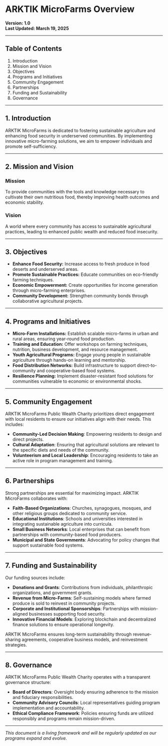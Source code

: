 # ARKTIK MicroFarms Overview

**Version: 1.0**  
**Last Updated: March 19, 2025**  

---

## **Table of Contents**
1. Introduction
2. Mission and Vision
3. Objectives
4. Programs and Initiatives
5. Community Engagement
6. Partnerships
7. Funding and Sustainability
8. Governance

---

## **1. Introduction**
ARKTIK MicroFarms is dedicated to fostering sustainable agriculture and enhancing food security in underserved communities. By implementing innovative micro-farming solutions, we aim to empower individuals and promote self-sufficiency.

---

## **2. Mission and Vision**

### **Mission**  
To provide communities with the tools and knowledge necessary to cultivate their own nutritious food, thereby improving health outcomes and economic stability.

### **Vision**  
A world where every community has access to sustainable agricultural practices, leading to enhanced public wealth and reduced food insecurity.

---

## **3. Objectives**

- **Enhance Food Security:** Increase access to fresh produce in food deserts and underserved areas.  
- **Promote Sustainable Practices:** Educate communities on eco-friendly farming techniques.  
- **Economic Empowerment:** Create opportunities for income generation through micro-farming enterprises.  
- **Community Development:** Strengthen community bonds through collaborative agricultural projects.  

---

## **4. Programs and Initiatives**

- **Micro-Farm Installations:** Establish scalable micro-farms in urban and rural areas, ensuring year-round food production.  
- **Training and Education:** Offer workshops on farming techniques, nutrition, business development, and resource management.  
- **Youth Agricultural Programs:** Engage young people in sustainable agriculture through hands-on learning and mentorship.  
- **Food Distribution Networks:** Build infrastructure to support direct-to-community and cooperative-based food systems.  
- **Resilience Planning:** Implement disaster-resistant food solutions for communities vulnerable to economic or environmental shocks.  

---

## **5. Community Engagement**
ARKTIK MicroFarms Public Wealth Charity prioritizes direct engagement with local residents to ensure our initiatives align with their needs. This includes:
- **Community-Led Decision Making**: Empowering residents to design and direct projects.  
- **Cultural Adaptation**: Ensuring that agricultural solutions are relevant to the specific diets and needs of the community.  
- **Volunteerism and Local Leadership**: Encouraging residents to take an active role in program management and training.  

---

## **6. Partnerships**
Strong partnerships are essential for maximizing impact. ARKTIK MicroFarms collaborates with:
- **Faith-Based Organizations**: Churches, synagogues, mosques, and other religious groups dedicated to community service.  
- **Educational Institutions**: Schools and universities interested in integrating sustainable agriculture into curricula.  
- **Small Business Networks**: Local enterprises that can benefit from partnerships with community-based food producers.  
- **Municipal and State Governments**: Advocating for policy changes that support sustainable food systems.  

---

## **7. Funding and Sustainability**
Our funding sources include:
- **Donations and Grants**: Contributions from individuals, philanthropic organizations, and government grants.  
- **Revenue from Micro-Farms**: Self-sustaining models where farmed produce is sold to reinvest in community projects.  
- **Corporate and Institutional Sponsorships**: Partnerships with mission-aligned businesses supporting food security.  
- **Innovative Financial Models**: Exploring blockchain and decentralized finance solutions to ensure operational longevity.  

ARKTIK MicroFarms ensures long-term sustainability through revenue-sharing agreements, cooperative business models, and reinvestment strategies.

---

## **8. Governance**
ARKTIK MicroFarms Public Wealth Charity operates with a transparent governance structure:
- **Board of Directors**: Oversight body ensuring adherence to the mission and fiduciary responsibilities.  
- **Community Advisory Councils**: Local representatives guiding program implementation and accountability.  
- **Ethical Compliance Framework**: Policies ensuring funds are utilized responsibly and programs remain mission-driven.  

---

*This document is a living framework and will be regularly updated as our programs expand and evolve.*  
